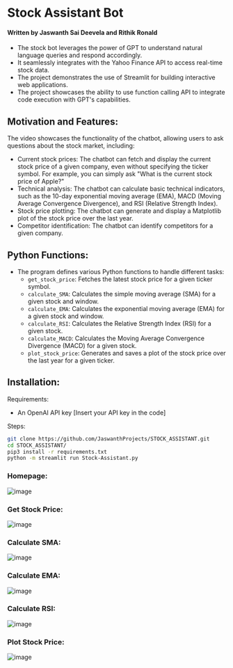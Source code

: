 # Stock Assistant Bot
#### Written by Jaswanth Sai Deevela and Rithik Ronald
- The stock bot leverages the power of GPT to understand natural language queries and respond accordingly.
- It seamlessly integrates with the Yahoo Finance API to access real-time stock data.
- The project demonstrates the use of Streamlit for building interactive web applications.
- The project showcases the ability to use function calling API to integrate code execution with GPT's capabilities.
## Motivation and Features:

The video showcases the functionality of the chatbot, allowing users to ask questions about the stock market, including:
- Current stock prices: The chatbot can fetch and display the current stock price of a given company, even without specifying the ticker symbol. For example, you can simply ask "What is the current stock price of Apple?"
- Technical analysis: The chatbot can calculate basic technical indicators, such as the 10-day exponential moving average (EMA), MACD (Moving Average Convergence Divergence), and RSI (Relative Strength Index).
- Stock price plotting: The chatbot can generate and display a Matplotlib plot of the stock price over the last year.
- Competitor identification: The chatbot can identify competitors for a given company.
## Python Functions:

- The program defines various Python functions to handle different tasks:
    - `get_stock_price`: Fetches the latest stock price for a given ticker symbol.
    - `calculate_SMA`: Calculates the simple moving average (SMA) for a given stock and window.
    - `calculate_EMA`: Calculates the exponential moving average (EMA) for a given stock and window.
    - `calculate_RSI`: Calculates the Relative Strength Index (RSI) for a given stock.
    - `calculate_MACD`: Calculates the Moving Average Convergence Divergence (MACD) for a given stock.
    - `plot_stock_price`: Generates and saves a plot of the stock price over the last year for a given ticker.
 
## Installation:

Requirements:
 - An OpenAI API key [Insert your API key in the code]

Steps:
```bash
git clone https://github.com/JaswanthProjects/STOCK_ASSISTANT.git
cd STOCK_ASSISTANT/
pip3 install -r requirements.txt
python -m streamlit run Stock-Assistant.py
```
### Homepage:
![image](https://github.com/JaswanthProjects/STOCK_ASSISTANT/assets/85422176/1740ed0c-ef62-427b-986a-0b3c80c762f1)
### Get Stock Price: 
![image](https://github.com/JaswanthProjects/STOCK_ASSISTANT/assets/85422176/43978743-f76c-4737-911f-d5eabdb1883c)
### Calculate SMA:
![image](https://github.com/JaswanthProjects/STOCK_ASSISTANT/assets/85422176/0fb5812c-f507-4fbb-94d0-cb1c9c1b0cc6)
### Calculate EMA:
![image](https://github.com/JaswanthProjects/STOCK_ASSISTANT/assets/85422176/bf3f3c6f-0001-431c-94e7-461dc4102e8f)
### Calculate RSI: 
![image](https://github.com/JaswanthProjects/STOCK_ASSISTANT/assets/85422176/9e0109cd-695b-4322-ad2b-0cb4a83ee498)
### Plot Stock Price:
![image](https://github.com/JaswanthProjects/STOCK_ASSISTANT/assets/85422176/8320387b-f0a0-406c-98ee-8a81c02eb14c)






